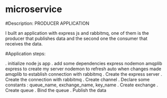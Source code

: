 # microservice

#Description: PRODUCER APPLICATION

I built an application with express js and rabbitmq, one of them is the producer that publishes data and the second one the consumer that receives the data.

#Application steps:

. initialize node js app
. add some dependencies express nodemon amqplib
    express to create my server
    nodemon to refresh auto when changes made
    amqplib to establish connection with rabbitmq 
. Create the express server
. Create the connection with rabbitmq
. Create channel
. Declare some constants : queue_name, exchange_name, key_name
. Create exchange
. Create queue
. Bind the queue
. Publish the data
